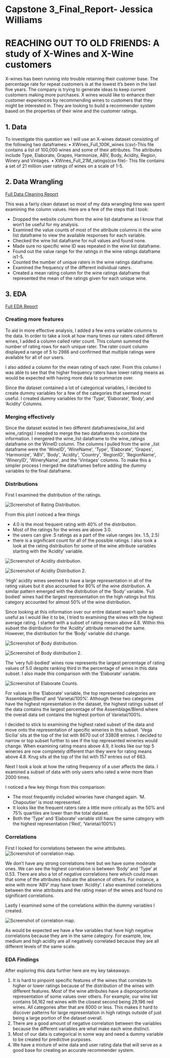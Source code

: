 # Capstone 3_Final_Report- Jessica Williams
# REACHING OUT TO OLD FRIENDS: A study of X-Wines and X-Wine customers
X-wines has been running into trouble retaining their customer base. The percentage rate for repeat customers is at the lowest it’s been in the last five years. The company is trying to generate ideas to keep current customers making more purchases. X wines would like to enhance their customer experiences by recommending wines to customers that they might be interested in. They are looking to build a recommender system based on the properties of their wine and the customer ratings.

## 1. Data
To investigate this question we I will use an X-wines dataset consisting of the following two dataframes:
•	XWines_Full_100K_wines (csv)-This file contains a list of 100,000 wines and some of their attributes. The attributes include Type, Elaborate, Grapes, Harmonize, ABV, Body, Acidity, Region, Winery and Vintages.
•	XWines_Full_21M_ratings(csv file)- This file contains a set of 21 million user ratings of wines on a scale of 1-5.

## 2. Data Wrangling

[Full Data Cleaning Report](https://github.com/jwatki8/Capstone-3/blob/main/Capstone%203%20Data%20Wrangling.ipynb)

This was a fairly clean dataset so most of my data wrangling time was spent examining the column values. Here are a few of the steps that I took:
- Dropped the website column from the wine list dataframe as I know that won’t be useful for my analysis.
- Examined the value counts of most of the attribute columns in the wine list dataframe to view the available responses for each variable.
- Checked the wine list dataframe for null values and found none.
- Made sure no specific wine ID was repeated in the wine list dataframe. 
- Found out the value range for the ratings in the wine ratings dataframe is1-5.
- Counted the number of unique raters in the wine ratings dataframe.
- Examined the frequency of the different individual raters.
- Created a mean rating column for the wine ratings dataframe that represented the mean of the ratings given for each unique wine.

## 3. EDA

[Full EDA Report](https://github.com/jwatki8/Capstone-3/blob/main/Capstone%203-Exploratory%20Data%20Analysis%20(EDA)%20Draft.ipynb)

### Creating more features
To aid in more effective analysis, I added a few extra variable columns to the data. In order to take a look at how many times our raters rated different wines, I added a column called rater count. This column summed the number of rating rows for each unique rater. The rater count column displayed a range of 5 to 2986 and confirmed that multiple ratings were available for all of our users.

I also added a column for the mean rating of each rater. From this column I was able to see that the higher frequency raters have lower rating means as would be expected with having more data to summarize over.  

Since the dataset contained a lot of categorical variables, I decided to create dummy variables for a few of the categories that seemed most useful. I created dummy variables for the ‘Type’, ‘Elaborate’, ‘Body’, and ‘Acidity’ Columns.

### Merging effectively
Since the dataset existed in two different dataframes(wine_list and wine_ratings) I needed to merge the two dataframes to combine the information. I mergered the wine_list dataframe to the wine_ratings dataframe on the WineID column. The columns I pulled from the wine _list dataframe were the 'WineID', 'WineName', 'Type', 'Elaborate', 'Grapes', 'Harmonize', 'ABV', 'Body', 'Acidity', 'Country', 'RegionID', 'RegionName', 'WineryID', 'WineryName', and the 'Vintages' columns. To make this a simpler process I merged the dataframes before adding the dummy variables to the final dataframe.

### Distributions

First I examined the distribution of the ratings. 

![Screenshot of Rating Distribution.](/Read%20me%20files/rating%20percent%20dist.png)

From this plot I noticed a few things
- 4.0 is the most frequent rating with 40% of the distribution.
- Most of the ratings for the wines are above 3.0.
- the users can give .5 ratings as a part of the value ranges (ex. 1.5, 2.5)
- there is a significant count for all of the possible ratings.
I also took a look at the rating distribution for some of the wine attribute variables starting with the ‘Acidity’ variable. 

![Screenshot of Acidity distribution.](/Read%20me%20files/Acidity%20dist.png)

![Screenshot of Acidity Distribution 2.](/Read%20me%20files/acidity%20dist%202.png)

‘High’ acidity wines seemed to have a large representation in all of the rating values but it also accounted for 80% of the wine distribution. A similar pattern emerged with the distribution of the ‘Body’ variable. ‘Full bodied’ wines had the largest representation on the high ratings but this category accounted for almost 50% of the wine distribution.

Since looking at this information over our entire dataset wasn’t quite as useful as I would like it to be, I tried to examining the wines with the highest average rating. I started with a subset of rating means above 4.8. Within this subset the distribution for the ‘Acidity’ attribute remained the same. However, the distribution for the ‘Body’ variable did change. 

![Screenshot of Body distribution.](/Read%20me%20files/Body%20dist.png)

![Screenshot of Body distribution 2.](/Read%20me%20files/Body%20ratings%20dist.png)

The ‘very full-bodied’ wines now represents the largest percentage of rating values of 5.0 despite ranking third in the percentage of wines in this data subset. I also made this comparison with the ‘Elaborate’ variable.

![Screenshot of Elaborate Counts.](/Read%20me%20files/Elaborate%20variable%20counts.PNG)

For values in the ‘Elaborate’ variable, the top represented categories are ‘Assemblage/Blend’ and ‘Varietal/100%’. Although these two categories have the highest representation in the dataset, the highest ratings subset of the data contains the largest percentage of the Assemblage/Blend where the overall data set contains the highest portion of Varietal/100%.

I decided to stick to examining the highest rated subset of the data and move onto the representation of specific wineries in this subset. ‘Vega Sicilia’ sits at the top of the list with 8670 out of 33808 entries. I decided to narrow or top subset further to see if the top represented wineries would change. When examining rating means above 4.9, it looks like our top 5 wineries are now completely different than they were for rating means above 4.8. Krug sits at the top of the list with 157 entries out of 663.

Next I took a look at how the rating frequency of a user affects the data. I examined a subset of data with only users who rated a wine more than 2000 times. 

I noticed a few key things from this comparison:
- The most frequently included wineries have changed again. ‘M. Chapoutier’ is most represented.
- It looks like the frequent raters rate a little more critically as the 50% and 75% quartiles are lower than the total dataset. 
- Both the ‘Type’ and ‘Elaborate’ variable still have the same category with the highest representation (‘Red’, ‘Varietal/100%’)

### Correlations
First I looked for correlations between the wine attributes.
![Screenshot of correlation map.](/Read%20me%20files/wine%20attribute%20correlations.png)

We don’t have any strong correlations here but we have some moderate ones. We can see the highest correlation is between ‘Body’ and ‘Type’ at 0.53. There are also a lot of negative correlations here which could mean that some of the attributes indicate the absence of others. For instance, a wine with more ‘ABV’ may have lower ‘Acidity’. I also examined correlations between the wine attributes and the rating mean of the wines and found no significant correlations. 

Lastly I examined some of the correlations within the dummy variables I created.

![Screenshot of correlation map.](/Read%20me%20files/dummy%20variable%20correlations.png)

As would be expected we have a few variables that have high negative correlations because they are in the same category. For example, low, medium and high acidity are all negatively correlated because they are all different levels of the same scale.

### EDA Findings
After exploring this data further here are my key takeaways:
1. It is hard to pinpoint specific features of the wines that correlate to higher or lower ratings because of the distribution of the wines with different features. Most of the wine attributes have a disproportionate representation of some values over others. For example, our wine list contains 56,162 red wines with the closest second being 29,196 red wines. All categories after that are 8000 or less. This makes it hard to discover patterns for large representation in high ratings outside of just being a large portion of the dataset overall.
2. There are a good amount of negative correlation between the variables because the different variables are what make each wine distinct.
3. Most of our data is categorical in some way and need a dummy variable to be created for predictive purposes.
4. We have a mixture of wine data and user rating data that will serve as a good base for creating an accurate recommender system.
